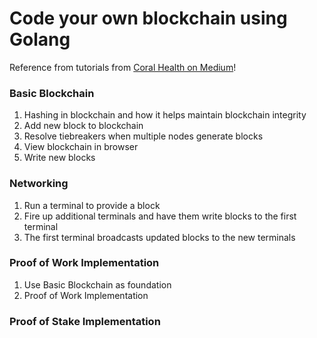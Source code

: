 # Code your own blockchain using Golang

Reference from tutorials from [Coral Health on Medium](https://medium.com/@mycoralhealth)!

### Basic Blockchain

1. Hashing in blockchain and how it helps maintain blockchain integrity
2. Add new block to blockchain
3. Resolve tiebreakers when multiple nodes generate blocks
4. View blockchain in browser
5. Write new blocks

### Networking

1. Run a terminal to provide a block
2. Fire up additional terminals and have them write blocks to the first terminal
3. The first terminal broadcasts updated blocks to the new terminals

### Proof of Work Implementation

1. Use Basic Blockchain as foundation
2. Proof of Work Implementation

### Proof of Stake Implementation
